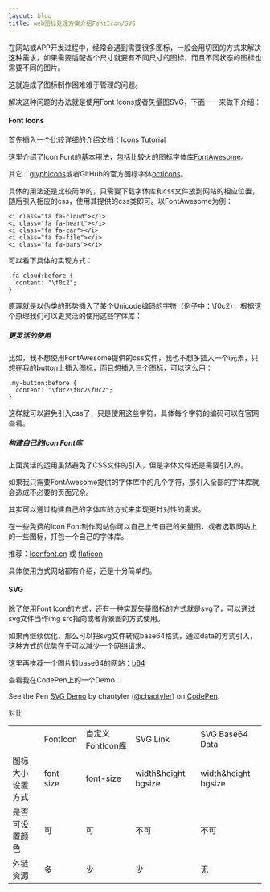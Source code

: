 ```yaml
---
layout: blog
title: web图标处理方案介绍FontIcon/SVG
---
```


在网站或APP开发过程中，经常会遇到需要很多图标，一般会用切图的方式来解决这种需求，如果需要适配各个尺寸就要有不同尺寸的图标，而且不同状态的图标也需要不同的图片。

这就造成了图标制作困难难于管理的问题。

解决这种问题的办法就是使用Font Icons或者矢量图SVG，下面一一来做下介绍：

#### Font Icons

首先插入一个比较详细的介绍文档：[Icons Tutorial](http://www.w3schools.com/icons/default.asp)

这里介绍了Icon Font的基本用法，包括比较火的图标字体库[FontAwesome](http://fortawesome.github.io/Font-Awesome/)。

其它：[glyphicons](http://glyphicons.com/)或者GitHub的官方图标字体[octicons](https://octicons.github.com/)。

具体的用法还是比较简单的，只需要下载字体库和css文件放到网站的相应位置，随后引入相应的css，使用其提供的css类即可。以FontAwesome为例：

    <i class="fa fa-cloud"></i>
    <i class="fa fa-heart"></i>
    <i class="fa fa-car"></i>
    <i class="fa fa-file"></i>
    <i class="fa fa-bars"></i>

可以看下具体的实现方式：

    .fa-cloud:before {
      content: "\f0c2";
    }

原理就是以伪类的形势插入了某个Unicode编码的字符（例子中：\f0c2），根据这个原理我们可以更灵活的使用这些字体库：

##### 更灵活的使用

比如，我不想使用FontAwesome提供的css文件，我也不想多插入一个i元素，只想在我的button上插入图标，而且想插入三个图标，可以这么用：

    .my-button:before {
      content: "\f0c2\f0c2\f0c2";
    }

这样就可以避免引入css了，只是使用这些字符，具体每个字符的编码可以在官网查看。

##### 构建自己的Icon Font库

上面灵活的运用虽然避免了CSS文件的引入，但是字体文件还是需要引入的。

如果我只需要FontAwesome提供的字体库中的几个字符，那引入全部的字体库就会造成不必要的页面冗余。

其实可以通过构建自己的字体库的方式来实现更针对性的需求。

在一些免费的Icon Font制作网站你可以自己上传自己的矢量图，或者选取网站上的一些图标，打包一个自己的字体库。

推荐：[Iconfont.cn](iconfont.cn) 或 [flaticon](http://www.flaticon.com/)

具体使用方式网站都有介绍，还是十分简单的。

#### SVG

除了使用Font Icon的方式，还有一种实现矢量图标的方式就是svg了，可以通过svg文件当作img src指向或者背景图的方式使用。

如果再继续优化，那么可以把svg文件转成base64格式，通过data的方式引入，这种方式的优势在于可以减少一个网络请求。

这里再推荐一个图片转base64的网站：[b64](http://b64.io/)

查看我在CodePen上的一个Demo：

<p data-height="268" data-theme-id="0" data-slug-hash="WrGzXx" data-default-tab="result" data-user="chaotyler" class='codepen'>See the Pen <a href='http://codepen.io/chaotyler/pen/WrGzXx/'>SVG Demo</a> by chaotyler (<a href='http://codepen.io/chaotyler'>@chaotyler</a>) on <a href='http://codepen.io'>CodePen</a>.</p>
<script async src="//assets.codepen.io/assets/embed/ei.js"></script>

对比

<table>
  <th>
    <td>FontIcon</td><td>自定义FontIcon库</td><td>SVG Link</td><td>SVG Base64 Data</td>
  </th>
  <tr>
    <td>图标大小 设置方式</td><td>font-size</td><td>font-size</td><td>width&height bgsize</td><td>width&height bgsize</td>
  </tr>
  <tr>
    <td>是否 可设置颜色</td><td>可</td><td>可</td><td>不可</td><td>不可</td>
  </tr>
  <tr>
    <td>外链资源</td><td>多</td><td>少</td><td>少</td><td>无</td>
  </tr>
</table>